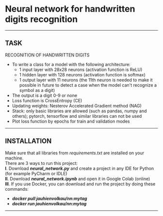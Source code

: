 # Neural network for handwritten digits recognition
____
## TASK
RECOGNITION OF HANDWRITTEN DIGITS
- To write a class for a model with the following architecture:
    - 1 input layer with 28x28 neurons (activation function is ReLU)
    - 1 hidden layer with 128 neurons (activation function is softmax)
    - 1 output layer with 11 neurons (the 11th neuron is needed to make it possible in future to detect a case when the model can't recognize a symbol as a digit)
- The output is a digit 0-9 or none
- Loss function is CrossEntropy (CE)
- Updating weights: Nesterov Accelerated Gradient method (NAG)
- Stack: only basic libraries are allowed (such as pandas, numpy and others); pytorch, tensorflow and similar libraries can not be used
- Plot loss function by epochs for train and validation modes
____
## INSTALLATION
Make sure that all libraries from *requirements.txt* are installed on your machine.  
There are 3 ways to run this project:  
**I**. Download ***neural_network.py*** and create a project in any IDE for Python (for example PyCharm or IDLE)  
**II**. Download ***neural_network.ipynb*** and open it in Google Colab (online)  
**III**. If you use Docker, you can download and run the project by doing these commands:
- ***docker pull jauhienvolkau/nn:mytag***
- ***docker run jauhienvolkau/nn:mytag***
____
